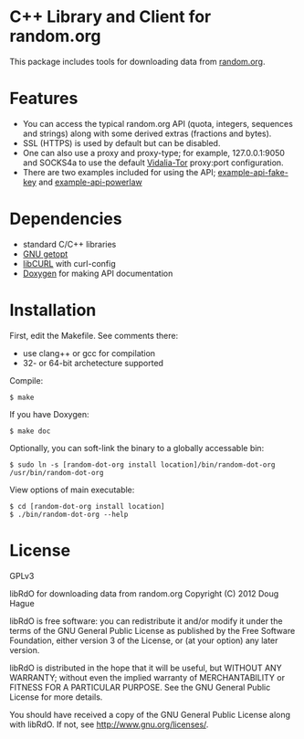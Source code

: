 # C++ Library and Client for random.org
This package includes tools for downloading data from [random.org](https://random.org).

# Features
* You can access the typical random.org API (quota, integers, sequences and strings) along 
with some derived extras (fractions and bytes).
* SSL (HTTPS) is used by default but can be disabled. 
* One can also use a proxy and proxy-type; for example, 127.0.0.1:9050 and SOCKS4a to use the 
default [Vidalia-Tor](https://www.torproject.org/projects/vidalia) proxy:port configuration.
* There are two examples included for using the API; 
[example-api-fake-key](https://github.com/doughague/random-dot-org/blob/master/src/example-api-fake-key.cxx) and 
[example-api-powerlaw](https://github.com/doughague/random-dot-org/blob/master/src/example-api-powerlaw.cxx)

# Dependencies
* standard C/C++ libraries
* [GNU getopt](https://www.gnu.org/software/libc/manual/html_node/Getopt.html)
* [libCURL](http://curl.haxx.se/) with curl-config
* [Doxygen](http://www.stack.nl/~dimitri/doxygen/) for making API documentation

# Installation
First, edit the Makefile. 
See comments there: 
* use clang++ or gcc for compilation
* 32- or 64-bit archetecture supported

Compile:

    $ make

If you have Doxygen:

    $ make doc

Optionally, you can soft-link the binary to a globally accessable bin:

	$ sudo ln -s [random-dot-org install location]/bin/random-dot-org /usr/bin/random-dot-org

View options of main executable:

	$ cd [random-dot-org install location]
    $ ./bin/random-dot-org --help

# License
GPLv3

libRdO for downloading data from random.org
Copyright (C) 2012 Doug Hague

libRdO is free software: you can redistribute it and/or modify
it under the terms of the GNU General Public License as published by
the Free Software Foundation, either version 3 of the License, or
(at your option) any later version.

libRdO is distributed in the hope that it will be useful,
but WITHOUT ANY WARRANTY; without even the implied warranty of
MERCHANTABILITY or FITNESS FOR A PARTICULAR PURPOSE.  See the
GNU General Public License for more details.

You should have received a copy of the GNU General Public License
along with libRdO.  If not, see <http://www.gnu.org/licenses/>.
